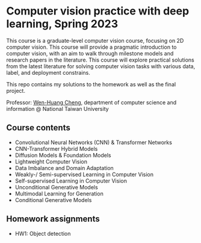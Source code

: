 # Computer vision practice with deep learning, Spring 2023

This course is a graduate-level computer vision course, focusing on 2D computer vision. This course will provide a pragmatic introduction to computer vision, with an aim to walk through milestone models and research papers in the literature. This course will explore practical solutions from the latest literature for solving computer vision tasks with various data, label, and deployment constrains.

This repo contains my solutions to the homework as well as the final project. 

Professor: [Wen-Huang Cheng](http://aimmlab.nctu.edu.tw/whcheng/index_ch.html), department of computer science and information @ National Taiwan University 

## Course contents
- Convolutional Neural Networks (CNN) & Transformer Networks
- CNN-Transformer Hybrid Models
- Diffusion Models & Foundation Models
- Lightweight Computer Vision
- Data Imbalance and Domain Adaptation
- Weakly-/ Semi-supervised Learning in Computer Vision
- Self-supervised Learning in Computer Vision
- Unconditional Generative Models
- Multimodal Learning for Generation
- Conditional Generative Models




## Homework assignments
- HW1: Object detection

